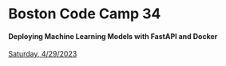 # Boston Code Camp 34

#### Deploying Machine Learning Models with FastAPI and Docker

[Saturday, 4/29/2023](https://www.bostoncodecamp.com/CC34/Schedule/SessionGrid)